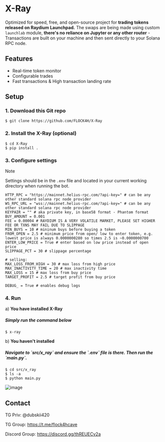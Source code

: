 # X-Ray

Optimized for speed, free, and open-source project for **trading tokens released on Raydium Launchpad.** The swaps are being made using custom `launchlab` module, **there's no reliance on Jupyter or any other router** - Transactions are built on your machine and then sent directly to your Solana RPC node.

## Features

- Real-time token monitor
- Configurable trades
- Fast transactions & High transaction landing rate

## Setup

### 1. Download this Git repo

```
$ git clone https://github.com/FLOCK4H/X-Ray
```

### 2. Install the X-Ray (optional)

```
$ cd X-Ray
$ pip install .
```

### 3. Configure settings

> [!NOTE]
> Settings should be in the `.env` file and located in your current working directory when running the bot.</h5>

```
HTTP_RPC = "https://mainnet.helius-rpc.com/?api-key=" # can be any other standard solana rpc node provider
WS_RPC_URL = "wss://mainnet.helius-rpc.com/?api-key=" # can be any other standard solana rpc node provider
KEYPAIR = "" # aka private key, in base58 format - Phantom format
BUY_AMOUNT = 0.001
FEE = 0.00004 # RAYDIUM IS A VERY VOLATILE MARKET, PLEASE SET HIGHER FEE OR TXNS MAY FAIL DUE TO SLIPPAGE
MIN_BUYS = 10 # mininum buys before buying a token
FROM_OPEN = 2.5 # minimum price from open/ low to enter token, e.g. lowest price is always 0.0000000280 so times 2.5 is ~0.0000000700
ENTER_LOW_PRICE = True # enter based on low price instead of open price
SLIPPAGE_PCT = 30 # slippage percentage

# selling:
MAX_LOSS_FROM_HIGH = 30 # max loss from high price
MAX_INACTIVITY_TIME = 20 # max inactivity time
MAX_LOSS = 15 # max loss from buy price
TARGET_PROFIT = 2.5 # target profit from buy price

DEBUG_ = True # enables debug logs
```

### 4. Run

a) **You have installed X-Ray**

<h5>Simply run the command below</h5>

```
$ x-ray
```

b) **You haven't installed**

<h5>Navigate to `src/x_ray` and ensure the `.env` file is there. Then run the `main.py`.</h5>

```
$ cd src/x_ray
$ ls -a
$ python main.py
```

![image](https://github.com/user-attachments/assets/d6700609-c402-4bd9-b45c-8015bf5a87d7)

## Contact

TG Priv: @dubskii420

TG Group: https://t.me/flock4hcave

Discord Group: https://discord.gg/thREUECv2a

